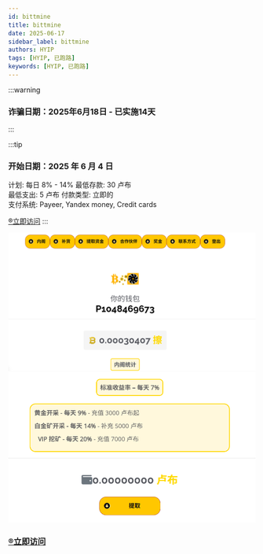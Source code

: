 ```yaml
---
id: bittmine
title: bittmine
date: 2025-06-17
sidebar_label: bittmine
authors: HYIP
tags: [HYIP, 已跑路]
keywords: [HYIP, 已跑路]
---
```



:::warning

### 诈骗日期：2025年6月18日 - 已实施14天


:::


:::tip

### 开始日期：2025 年 6 月 4 日
计划: 每日 8% - 14%
最低存款: 30 卢布  
最低支出: 5 卢布
付款类型: 立即的   
支付系统: Payeer, Yandex money, Credit cards

[®️立即访问](https://bittmine.pro/?ref=2468)
:::

![bittmine01](bittmine.assets/image-bittmine01.png)
![bittmine02](bittmine.assets/image-bittmine02.png)




### [®️立即访问](https://bittmine.pro/?ref=2468)


